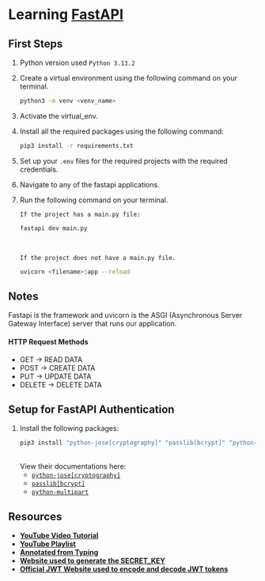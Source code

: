 # Learning [FastAPI](https://fastapi.tiangolo.com/tutorial/#run-the-code)

## First Steps

1. Python version used `Python 3.13.2`
2. Create a virtual environment using the following command on your terminal.
   ```bash
   python3 -m venv <venv_name>
   ```
3. Activate the virtual_env.
4. Install all the required packages using the following command:
   ```bash
   pip3 install -r requirements.txt
   ```
5. Set up your `.env` files for the required projects with the required credentials.
6. Navigate to any of the fastapi applications.
7. Run the following command on your terminal.

   `If the project has a main.py file:`

   ```bash
   fastapi dev main.py
   ```

   <br>

   `If the project does not have a main.py file.`

   ```bash
   uvicorn <filename>:app --reload
   ```

## Notes

Fastapi is the framework and uvicorn is the ASGI (Asynchronous Server Gateway Interface) server that runs our application.

#### HTTP Request Methods

- GET -> READ DATA
- POST -> CREATE DATA
- PUT -> UPDATE DATA
- DELETE -> DELETE DATA

## Setup for FastAPI Authentication

1. Install the following packages:
   ```bash
   pip3 install "python-jose[cryptography]" "passlib[bcrypt]" "python-multipart"
   ```
   <br> 
   View their documentations here:
   
   - [`python-jose[cryptography]`](https://pypi.org/project/python-jose/)
   - [`passlib[bcrypt]`](https://passlib.readthedocs.io/en/stable/install.html)
   - [`python-multipart`](https://pypi.org/project/python-multipart/)

## Resources

- [**YouTube Video Tutorial**](https://youtu.be/0sOvCWFmrtA?si=m0TAHkn3qo-n7Ok3)
- [**YouTube Playlist**](https://youtube.com/playlist?list=PLK8U0kF0E_D6l19LhOGWhVZ3sQ6ujJKq_&si=Ql6SZHEsI8XSJgzS)
- [**Annotated from Typing**](<https://stackoverflow.com/questions/71898644/how-to-use-python-typing-annotated#:~:text=Annotated%20in%20python%20allows%20developers,additional%20information%20related%20to%20it.&text=This%20tells%20that%20name%20is,(metadata)%20to%20a%20reference.>)
- [**Website used to generate the SECRET_KEY**](https://jwtsecret.com/generate)
- [**Official JWT Website used to encode and decode JWT tokens**](https://jwt.io/)
